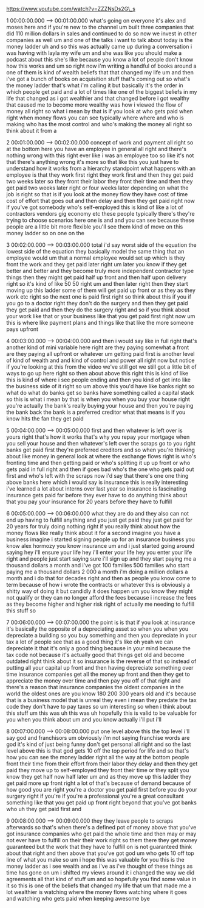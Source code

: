 https://www.youtube.com/watch?v=ZZZNsDs2G\_s

1 00:00:00.000 --\> 00:01:00.000 what's going on everyone it's alex and
moses here and if you're new to the channel um built three companies
that did 110 million dollars in sales and continued to do so now we
invest in other companies as well um and one of the talks i want to talk
about today is the money ladder uh and so this was actually came up
during a conversation i was having with layla my wife um and she was
like you should make a podcast about this she's like because you know a
lot of people don't know how this works and um so right now i'm writing
a handful of books around a one of them is kind of wealth beliefs that
that changed my life um and then i've got a bunch of books on
acquisition stuff that's coming out so what's the money ladder that's
what i'm calling it but basically it's the order in which people get
paid and a lot of times like one of the biggest beliefs in my life that
changed as i got wealthier and that changed before i got wealthy that
caused me to become more wealthy was how i viewed the flow of money all
right so what i mean by that is if you look at who gets paid when right
when money flows you can see typically where where and who is making who
has the most control and who's making the money all right so think about
it from a

2 00:01:00.000 --\> 00:02:00.000 concept of work and payment all right
so at the bottom here you have an employee in general all right and
there's nothing wrong with this right ever like i was an employee too so
like it's not that there's anything wrong it's more so that like this
you just have to understand how it works from a hierarchy standpoint
what happens with an employee is that they work first right they work
first and then they get paid two weeks later so they front their labor
they front their time and then they get paid two weeks later right or
four weeks later depending on what the job is right so that is if you
look at the money flow they have cost of time cost of effort that goes
out and then delay and then they get paid right now if you've got
somebody who's self-employed this is kind of like a lot of contractors
vendors gig economy etc these people typically there's they're trying to
choose scenarios here one is and and you can see because these people
are a little bit more flexible you'll see them kind of move on this
money ladder so on one on the

3 00:02:00.000 --\> 00:03:00.000 total i'd say worst side of the
equation the lowest side of the equation they basically model the same
thing that an employee would um that a normal employee would set up
which is they front the work and they get paid later right um later you
know if they get better and better and they become truly more
independent contractor type things then they might get paid half up
front and then half upon delivery right so it's kind of like 50 50 right
um and then later right then they start moving up this ladder some of
them will get paid up front or as they as they work etc right so the
next one is paid first right so think about this if you if you go to a
doctor right they don't do the surgery and then they get paid they get
paid and then they do the surgery right and so if you think about your
work like that or your business like that you get paid first right now
um this is where like payment plans and things like that like the more
someone pays upfront

4 00:03:00.000 --\> 00:04:00.000 and then i would say like in full right
that's another kind of mini variable here right are they paying somewhat
a front are they paying all upfront or whatever um getting paid first is
another level of kind of wealth and and kind of control and power all
right now but notice if you're looking at this from the video we've
still got we still got a little bit of ways to go up here right so then
about above this right this is kind of like this is kind of where i see
people ending and then you kind of get into like the business side of it
right so um above this you'd have like banks right so what do what do
banks get so banks have something called a capital stack so this is what
i mean by that is when you when you buy your house right you're actually
the bank's really buying your house and then you're paying the bank back
the bank is a preferred creditor what that means is if you know hits the
fan they get paid

5 00:04:00.000 --\> 00:05:00.000 first and then whatever is left over is
yours right that's how it works that's why you repay your mortgage when
you sell your house and then whatever's left over the scraps go to you
right banks get paid first they're preferred creditors and so when
you're thinking about like money in general look at where the exchange
flows right is who's fronting time and then getting paid or who's
splitting it up up front or who gets paid in full right and then if goes
bad who's the one who gets paid out first and who's left with the scraps
now i'd say that there's one one thing above banks here which i would
say is insurance this is really interesting i've learned a lot about
interns over last year so insurance is fascinating insurance gets paid
far before they ever have to do anything think about that you pay your
insurance for 20 years before they have to fulfill

6 00:05:00.000 --\> 00:06:00.000 what they are do and they also can not
end up having to fulfill anything and you just get paid they just get
paid for 20 years for truly doing nothing right if you really think
about how the money flows like really think about it for a second
imagine you have a business imagine i started signing people up for an
insurance business you know alex hormozy you know insurance um and i
just started going around saying hey i'll ensure your life hey i'll
enter your life hey you enter your life right and people just start
saying sure i'll sign up and they start paying me a thousand dollars a
month and i've got 100 families 500 families who start paying me a
thousand dollars 2 000 a month i'm doing a million dollars a month and i
do that for decades right and then as people you know come to term
because of how i wrote the contracts or whatever this is obviously a
shitty way of doing it but candidly it does happen um you know they
might not qualify or they can no longer afford the fees because i
increase the fees as they become higher and higher risk right of
actually me needing to fulfill this stuff so

7 00:06:00.000 --\> 00:07:00.000 the point is is that if you look at
insurance it's basically the opposite of a depreciating asset so when
you when you depreciate a building so you buy something and then you
depreciate in your tax a lot of people see that as a good thing it's
like oh yeah we can depreciate it that it's only a good thing because in
your mind because the tax code not because it's actually good that
things get old and become outdated right think about it so insurance is
the reverse of that so instead of putting all your capital up front and
then having depreciate something over time insurance companies get all
the money up front and then they get to appreciate the money over time
and then pay you off of that right and there's a reason that insurance
companies the oldest companies in the world the oldest ones are you know
180 200 300 years old and it's because that is a business model that is
unreal they even i mean they predate the tax code they don't have to pay
taxes so um interesting so when i think about this stuff um this was uh
this was uh hopefully this is valid to be valuable for you when you
think about um and you know actually i'll put i'll

8 00:07:00.000 --\> 00:08:00.000 put one level above this the top level
i'll say god and franchisors um obviously i'm not saying franchise words
are god it's kind of just being funny don't get personal all right and
so the last level above this is that god gets 10 off the top period for
life and so that's how you can see the money ladder right all the way at
the bottom people front their time from their effort from their labor
they delay and then they get paid they move up to self-employed they
front their time or they split you know they get half now half later um
and as they move up this ladder they get paid more up front right a lot
of that's because of demand because of how good you are right you're a
doctor you get paid first before you do your surgery right if you're if
you're a professional you're a great consultant something like that you
get paid up front right beyond that you've got banks who uh they get
paid first and

9 00:08:00.000 --\> 00:09:00.000 they they leave people to scraps
afterwards so that's when there's a defined pot of money above that
you've got insurance companies who get paid the whole time and then may
or may not ever have to fulfill on their their work right so them there
they get money guaranteed but the work that they have to fulfill on is
not guaranteed think about that right and then above that you've got god
um who gets 10 off top line of what you make so um i hope this was
valuable for you this is the money ladder as i see wealth and as i've as
i've thought of these things as time has gone on um i shifted my views
around it i changed the way we did agreements all that kind of stuff um
and so hopefully you find some value in it so this is one of the beliefs
that changed my life that um that made me a lot wealthier is watching
where the money flows watching where it goes and watching who gets paid
when keeping awesome bye
